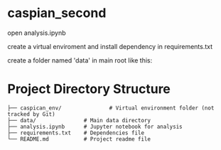 # caspian_second
open analysis.ipynb

create a virtual enviroment and install dependency in requirements.txt

create a folder named 'data' in main root like this:

# Project Directory Structure

```plaintext
├── caspican_env/               # Virtual environment folder (not tracked by Git)
├── data/               # Main data directory
├── analysis.ipynb      # Jupyter notebook for analysis
├── requirements.txt    # Dependencies file
└── README.md           # Project readme file


